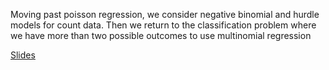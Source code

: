 Moving past poisson regression, we consider negative binomial and hurdle models for count data. Then we return to the classification problem where we have more than two possible outcomes to use multinomial regression

[Slides]()


